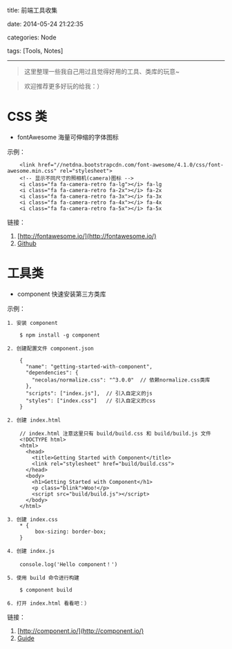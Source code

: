 title: 前端工具收集

date: 2014-05-24 21:22:35

categories: Node

tags: [Tools, Notes]

---

> 这里整理一些我自己用过且觉得好用的工具、类库的玩意~

> 欢迎推荐更多好玩的给我：）

# CSS 类

- fontAwesome 海量可伸缩的字体图标

示例：

		<link href="//netdna.bootstrapcdn.com/font-awesome/4.1.0/css/font-awesome.min.css" rel="stylesheet">
		<!-- 显示不同尺寸的照相机(camera)图标 -->
		<i class="fa fa-camera-retro fa-lg"></i> fa-lg
		<i class="fa fa-camera-retro fa-2x"></i> fa-2x
		<i class="fa fa-camera-retro fa-3x"></i> fa-3x
		<i class="fa fa-camera-retro fa-4x"></i> fa-4x
		<i class="fa fa-camera-retro fa-5x"></i> fa-5x

链接：

1. [http://fontawesome.io/](http://fontawesome.io/)
2. [Github](https://github.com/FortAwesome/Font-Awesome)		
		

# 工具类

- component 快速安装第三方类库

示例：

	1. 安装 component
		
		$ npm install -g component
		
	2. 创建配置文件 component.json
		
		{
		  "name": "getting-started-with-component",
		  "dependencies": {
		    "necolas/normalize.css": "^3.0.0"  // 依赖normalize.css类库
		  },
		  "scripts": ["index.js"],	// 引入自定义的js
		  "styles": ["index.css"]	// 引入自定义的css
		}
		
	2. 创建 index.html
	
		// index.html 注意这里只有 build/build.css 和 build/build.js 文件
		<!DOCTYPE html>
		<html>
		  <head>
		    <title>Getting Started with Component</title>
		    <link rel="stylesheet" href="build/build.css">
		  </head>
		  <body>
		    <h1>Getting Started with Component</h1>
		    <p class="blink">Woo!</p>
		    <script src="build/build.js"></script>
		  </body>
		</html>	
		
	3. 创建 index.css
		* {
 			 box-sizing: border-box;
		}
		
	4. 创建 index.js
	
		console.log('Hello component！')
		
	5. 使用 build 命令进行构建
		
		$ component build

	6. 打开 index.html 看看吧：）


链接：

1. [http://component.io/](http://component.io/)
2. [Guide](https://github.com/component/guide/blob/master/component/getting-started.md)







